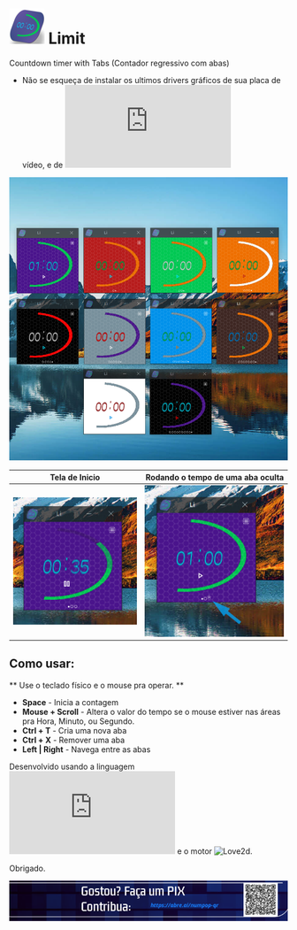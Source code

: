 # <img src="https://raw.githubusercontent.com/andryeltj/limit/main/res/limit512.png" width="64" height="64" /> Limit

Countdown timer with Tabs
(Contador regressivo com abas)

* Não se esqueça de instalar os ultimos drivers gráficos de sua placa de vídeo, e de ![instalar o Lua no Windows](https://terminalroot.com.br/2022/07/lua-windows.html)

![300x256](https://raw.githubusercontent.com/andryeltj/limit/main/shots/tabsColor.png)

| Tela de Inicio | Rodando o tempo de uma aba oculta |
| ------------- | -------------:|
| ![300x256](https://raw.githubusercontent.com/andryeltj/limit/main/shots/running.png) | ![300x256](https://raw.githubusercontent.com/andryeltj/limit/main/shots/runInBackground.png) |


## Como usar:
 ** Use o teclado físico e o mouse pra operar. **
 - **Space**		-	Inicia a contagem
 - **Mouse + Scroll**		-	Altera o valor do tempo se o mouse estiver nas áreas pra Hora, Minuto, ou Segundo.
 - **Ctrl + T**		-	Cria uma nova aba
 - **Ctrl + X**		-	Remover uma aba
 - **Left | Right**	-	Navega entre as abas

Desenvolvido usando a linguagem ![Lua](https://www.lua.org/docs.html) e o motor ![Love2d](https://love2d.org/).

Obrigado.


 [![Gostou? Contribua](https://raw.githubusercontent.com/andryeltj/NumPop/main/res/PIX-NumPop.png)](https://abre.ai/numpop-qr)
